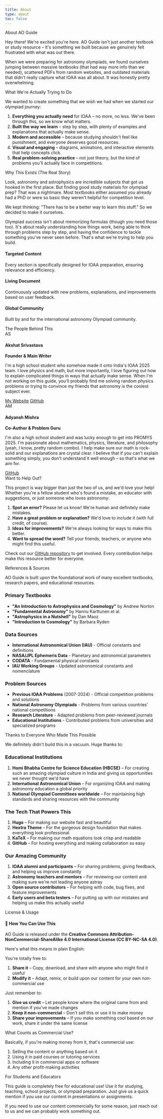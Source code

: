```yaml
---
title: About
type: about
toc: false
---
```


<div class="about-section">
<div class="section-content">

<div class="section-title">About AO Guide</div>

Hey there! We're excited you're here. AO Guide isn't just another textbook or study resource – it's something we built because we genuinely felt frustrated with what was out there.

When we were preparing for astronomy olympiads, we found ourselves jumping between massive textbooks (that had way more info than we needed), scattered PDFs from random websites, and outdated materials that didn't really capture what IOAA was all about. It was honestly pretty overwhelming.

<div class="subsection-title">What We're Actually Trying to Do</div>

We wanted to create something that we wish we had when we started our olympiad journey:

1. **Everything you actually need** for IOAA – no more, no less. We've been through this, so we know what matters.
2. **Built the way we learn** – step by step, with plenty of examples and explanations that actually make sense.
3. **Modern and accessible** – because studying shouldn't feel like punishment, and everyone deserves good resources.
4. **Visual and engaging** – diagrams, animations, and interactive elements that help concepts click.
5. **Real problem-solving practice** – not just theory, but the kind of problems you'll actually face in competitions.

<div class="subsection-title">Why This Exists (The Real Story)</div>

Look, astronomy and astrophysics are incredible subjects that got us hooked in the first place. But finding good study materials for olympiad prep? That was a nightmare. Most textbooks either assumed you already had a PhD or were so basic they weren't helpful for competition level.

We kept thinking: "There has to be a better way to learn this stuff." So we decided to make it ourselves.

Olympiad success isn't about memorizing formulas (though you need those too). It's about really understanding how things work, being able to think through problems step by step, and having the confidence to tackle something you've never seen before. That's what we're trying to help you build.

<div class="feature-grid">
  <div class="feature-item">
    <h4>Targeted Content</h4>
    <p>Every section is specifically designed for IOAA preparation, ensuring relevance and efficiency.</p>
  </div>
  <div class="feature-item">
    <h4>Living Document</h4>
    <p>Continuously updated with new problems, explanations, and improvements based on user feedback.</p>
  </div>
  <div class="feature-item">
    <h4>Global Community</h4>
    <p>Built by and for the international astronomy Olympiad community.</p>
  </div>
</div>

</div>
</div>

<div class="about-section">
<div class="section-content">

<div class="section-title">The People Behind This</div>

<div class="author-card">
  <div class="author-avatar">AS</div>
  <div class="author-info">
    <h4>Akshat Srivastava</h4>
    <p><strong>Founder & Main Writer</strong></p>
    <p>I'm a high school student who somehow made it onto India's IOAA 2025 team. I love physics and math, but more importantly, I love figuring out how to explain complicated things in ways that actually make sense. When I'm not working on this guide, you'll probably find me solving random physics problems or trying to convince my friends that astronomy is the coolest subject ever.</p>
    <div class="author-links">
      <a href="https://bunchofcellulose.github.io" target="_blank">My Website</a>
      <a href="https://github.com/bunchofcellulose" target="_blank">GitHub</a>
    </div>
  </div>
</div>

<div class="author-card">
  <div class="author-avatar">AM</div>
  <div class="author-info">
    <h4>Adyansh Mishra</h4>
    <p><strong>Co-Author & Problem Guru</strong></p>
    <p>I'm also a high school student and was lucky enough to get into PROMYS 2025. I'm passionate about mathematics, physics, literature, and philosophy (yeah, I know, pretty random combo). I help make sure our math is rock-solid and our explanations are crystal clear. I believe that if you can't explain something simply, you don't understand it well enough – so that's what we aim for.</p>
    <div class="author-links">
      <a href="https://github.com/jardin-de-lys" target="_blank">GitHub</a>
    </div>
  </div>
</div>

<div class="subsection-title">Want to Help Out?</div>

This project is way bigger than just the two of us, and we'd love your help! Whether you're a fellow student who's found a mistake, an educator with suggestions, or just someone who loves astronomy:

1. **Spot an error?** Please let us know! We're human and definitely make mistakes.
2. **Have a great problem or explanation?** We'd love to include it (with full credit, of course).
3. **Ideas for improvements?** We're always looking for ways to make this better.
4. **Want to spread the word?** Tell your friends, teachers, or anyone who might find this useful.

Check out our [GitHub repository](https://github.com/bunchofcellulose/aoguide) to get involved. Every contribution helps make this resource better for everyone.

</div>
</div>

<div class="about-section">
<div class="section-content">

<div class="section-title">References & Sources</div>

AO Guide is built upon the foundational work of many excellent textbooks, research papers, and educational resources.

### Primary Textbooks
<div class="simple-list">
<ul>
<li><strong>"An Introduction to Astrophysics and Cosmology"</strong> by Andrew Norton</li>
<li><strong>"Fundamental Astronomy"</strong> by Hannu Karttunen et al.</li>
<li><strong>"Astrophysics in a Nutshell"</strong> by Dan Maoz</li>
<li><strong>"Introduction to Cosmology"</strong> by Barbara Ryden</li>
</ul>
</div>

### Data Sources
<div class="simple-list">
<ul>
<li><strong>International Astronomical Union (IAU)</strong> - Official constants and definitions</li>
<li><strong>NASA/JPL Ephemeris Data</strong> - Planetary and astronomical parameters</li>
<li><strong>CODATA</strong> - Fundamental physical constants</li>
<li><strong>IAU Working Groups</strong> - Updated astronomical constants and nomenclature</li>
</ul>
</div>

### Problem Sources
<div class="simple-list">
<ul>
<li><strong>Previous IOAA Problems</strong> (2007-2024) - Official competition problems and solutions</li>
<li><strong>National Astronomy Olympiads</strong> - Problems from various countries' national competitions</li>
<li><strong>Research Literature</strong> - Adapted problems from peer-reviewed journals</li>
<li><strong>Educational Institutions</strong> - Contributed problems from universities and specialized programs</li>
</ul>
</div>

</div>
</div>

<div class="about-section">
<div class="section-content">

<div class="section-title">Thanks to Everyone Who Made This Possible</div>

We definitely didn't build this in a vacuum. Huge thanks to:

### Educational Institutions
1. **Homi Bhabha Centre for Science Education (HBCSE)** – For creating such an amazing olympiad culture in India and giving us opportunities we never thought we'd have
2. **International Astronomical Union** – For organizing IOAA and making astronomy education a global priority
3. **National Olympiad Committees worldwide** – For maintaining high standards and sharing resources with the community

### The Tech That Powers This
1. **Hugo** – For making our website fast and beautiful
2. **Hextra Theme** – For the gorgeous design foundation that makes everything look professional
3. **KaTeX** – For making our math equations look crisp and readable
4. **GitHub** – For hosting everything and making collaboration so easy

### Our Amazing Community
1. **IOAA alumni and participants** – For sharing problems, giving feedback, and helping us improve constantly
2. **Astronomy teachers and mentors** – For reviewing our content and making sure we're not leading anyone astray
3. **Open source contributors** – For helping with code, bug fixes, and feature improvements
4. **Early users and beta testers** – For putting up with our mistakes and helping us make this actually useful

</div>
</div>

<div class="about-section">
<div class="section-content">

<div class="section-title">License & Usage</div>

<div class="license-box">
<h4>📄 How You Can Use This</h4>
<p>AO Guide is released under the <strong>Creative Commons Attribution-NonCommercial-ShareAlike 4.0 International License (CC BY-NC-SA 4.0)</strong>.</p>
</div>

Here's what this means in plain English:

<div class="subsection-title">You're totally free to:</div>

1. **Share it** – Copy, download, and share with anyone who might find it useful
2. **Modify it** – Adapt, remix, or build upon our content for your own non-commercial use

<div class="subsection-title">Just remember to:</div>

1. **Give us credit** – Let people know where the original came from and mention if you've made changes
2. **Keep it non-commercial** – Don't sell this or use it to make money
3. **Share your improvements** – If you make something cool based on our work, share it under the same license

<div class="subsection-title">What Counts as Commercial Use?</div>

Basically, if you're making money from it, that's commercial use:

1. Selling the content or anything based on it
2. Using it in paid courses or tutoring services
3. Including it in commercial apps or software
4. Any other profit-making activities

<div class="subsection-title">For Students and Educators</div>

This guide is completely free for educational use! Use it for studying, teaching, school projects, or olympiad preparation. Just give us a quick mention if you use our content in presentations or assignments.

If you need to use our content commercially for some reason, just reach out to us and we can probably work something out.

</div>
</div>
